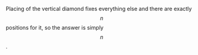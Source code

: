 Placing of the vertical diamond fixes everything else and there are exactly $$n$$ positions for it, so the answer is simply $$n$$.
